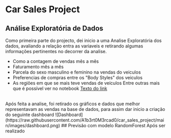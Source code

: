 # Car Sales Project

## Análise Exploratória de Dados
Como primeira parte do projecto, dei inicio a uma Analise Exploratória dos dados, avaliando a relação entra as variaveis
e retirando algumas informações pertinentes no decorrer da analise.
 - Como a contagem de vendas mês a mês
 - Faturamento mês a mês
 - Parcela do sexo masculino e feminino na vendas do veiculos
 - Preferencias de compras entre os "Body Styles" dos veiculos
 - As regiões em que se mais teve vendas de veículos
Entre outras mais que é possível ver no notebook [Texto do link]([URL_do_link](https://github.com/A1b3rt0M3rcad0/car_sales_project/blob/main/notebooks/eda.ipynb)https://github.com/A1b3rt0M3rcad0/car_sales_project/blob/main/notebooks/eda.ipynb)
<br>
Após feita a analise, foi retirado os gráficos e dados que melhor representavam as vendas na base de dados, para assim dar inicio a criação do seguinte dashboard
![Dashboard](https://raw.githubusercontent.com/A1b3rt0M3rcad0/car_sales_project/main/images/dashboard.png)
## Previsão com modelo RandomForest
Após ser realizado 


